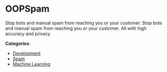 # OOPSpam


Stop bots and manual spam from reaching you or your customer. Stop bots and manual spam from reaching you or your customer.  All with high accuracy and privacy



**Categories**:
- [Development](https://github.com/apis-list/apis-list#development)
- [Spam](https://github.com/apis-list/apis-list#spam)
- [Machine Learning](https://github.com/apis-list/apis-list#machine-learning)






